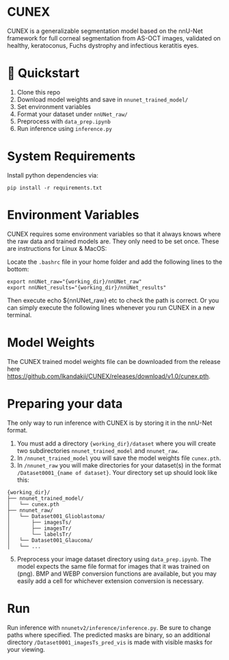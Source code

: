 # CUNEX
CUNEX is a generalizable segmentation model based on the nnU-Net framework for full corneal segmentation from AS-OCT images, validated on healthy, keratoconus, Fuchs dystrophy and infectious keratitis eyes.

# 🚀 Quickstart
1. Clone this repo
2. Download model weights and save in `nnunet_trained_model/`
3. Set environment variables
4. Format your dataset under `nnUNet_raw/`
5. Preprocess with `data_prep.ipynb`
6. Run inference using `inference.py`

# System Requirements
Install python dependencies via:
```
pip install -r requirements.txt

```
# Environment Variables
CUNEX requires some environment variables so that it always knows where the raw data and trained models are. They only need to be set once. These are instructions for Linux & MacOS:

Locate the ```.bashrc``` file in your home folder and add the following lines to the bottom:
```
export nnUNet_raw="{working_dir}/nnUNet_raw"
export nnUNet_results="{working_dir}/nnUNet_results"
```
Then execute echo ${nnUNet_raw} etc to check the path is correct. Or you can simply execute the following lines whenever you run CUNEX in a new terminal.

# Model Weights
The CUNEX trained model weights file can be downloaded from the release here https://github.com/lkandakji/CUNEX/releases/download/v1.0/cunex.pth.

# Preparing your data
The only way to run inference with CUNEX is by storing it in the nnU-Net format.
1. You must add a directory ```{working_dir}/dataset``` where you will create two subdirectories ```nnunet_trained_model``` and ```nnunet_raw```.
2. In ```/nnunet_trained_model``` you will save the model weights file ```cunex.pth```.
3. In ```/nnunet_raw``` you will make directories for your dataset(s) in the format ```/Dataset0001_{name of dataset}```. Your directory set up should look like this:
```
{working_dir}/
├── nnunet_trained_model/
│   └── cunex.pth
├── nnunet_raw/
│   └── Dataset001_Glioblastoma/
│       ├── imagesTs/
│       ├── imagesTr/
│       └── labelsTr/
│   └── Dataset001_Glaucoma/
│   └── ...
```

5. Preprocess your image dataset directory using ```data_prep.ipynb```. The model expects the same file format for images that it was trained on (png). BMP and WEBP conversion functions are available, but you may easily add a cell for whichever extension conversion is necessary.

# Run
Run inference with ```nnunetv2/inference/inference.py```. Be sure to change paths where specified. The predicted masks are binary, so an additional directory ```/Dataset0001_imagesTs_pred_vis``` is made with visible masks for your viewing.
